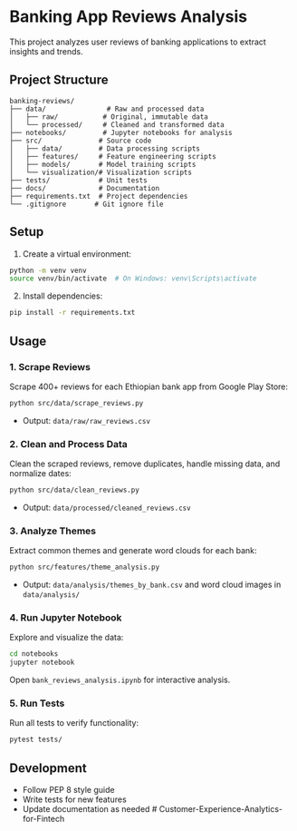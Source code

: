 # Banking App Reviews Analysis

This project analyzes user reviews of banking applications to extract insights and trends.

## Project Structure

```
banking-reviews/
├── data/               # Raw and processed data
│   ├── raw/           # Original, immutable data
│   └── processed/     # Cleaned and transformed data
├── notebooks/         # Jupyter notebooks for analysis
├── src/              # Source code
│   ├── data/         # Data processing scripts
│   ├── features/     # Feature engineering scripts
│   ├── models/       # Model training scripts
│   └── visualization/# Visualization scripts
├── tests/            # Unit tests
├── docs/             # Documentation
├── requirements.txt  # Project dependencies
└── .gitignore       # Git ignore file
```

## Setup

1. Create a virtual environment:
```bash
python -m venv venv
source venv/bin/activate  # On Windows: venv\Scripts\activate
```

2. Install dependencies:
```bash
pip install -r requirements.txt
```

## Usage

### 1. Scrape Reviews
Scrape 400+ reviews for each Ethiopian bank app from Google Play Store:
```bash
python src/data/scrape_reviews.py
```
- Output: `data/raw/raw_reviews.csv`

### 2. Clean and Process Data
Clean the scraped reviews, remove duplicates, handle missing data, and normalize dates:
```bash
python src/data/clean_reviews.py
```
- Output: `data/processed/cleaned_reviews.csv`

### 3. Analyze Themes
Extract common themes and generate word clouds for each bank:
```bash
python src/features/theme_analysis.py
```
- Output: `data/analysis/themes_by_bank.csv` and word cloud images in `data/analysis/`

### 4. Run Jupyter Notebook
Explore and visualize the data:
```bash
cd notebooks
jupyter notebook
```
Open `bank_reviews_analysis.ipynb` for interactive analysis.

### 5. Run Tests
Run all tests to verify functionality:
```bash
pytest tests/
```

## Development

- Follow PEP 8 style guide
- Write tests for new features
- Update documentation as needed # Customer-Experience-Analytics-for-Fintech
